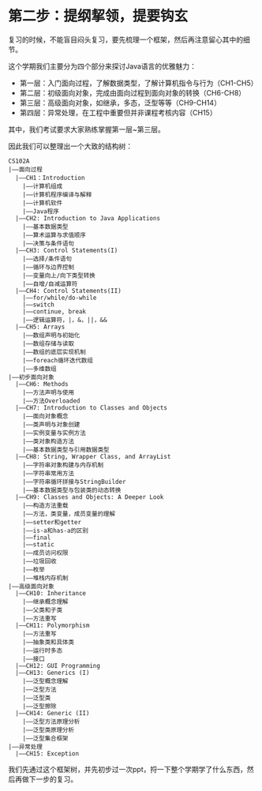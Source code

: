 # 第二步：提纲挈领，提要钩玄
复习的时候，不能盲目闷头复习，要先梳理一个框架，然后再注意留心其中的细节。

这个学期我们主要分为四个部分来探讨Java语言的优雅魅力：

- 第一层：入门面向过程，了解数据类型，了解计算机指令与行为（CH1-CH5）
- 第二层：初级面向对象，完成由面向过程到面向对象的转换（CH6-CH8）
- 第三层：高级面向对象，如继承，多态，泛型等等（CH9-CH14）
- 第四层：异常处理，在工程中重要但并非课程考核内容（CH15）

其中，我们考试要求大家熟练掌握第一层~第三层。

因此我们可以整理出一个大致的结构树：
```
CS102A
|——面向过程
  |——CH1：Introduction
    |——计算机组成
    |——计算机程序编译与解释
    |——计算机软件
    |——Java程序
  |——CH2: Introduction to Java Applications
    |——基本数据类型
    |——算术运算与求值顺序
    |——决策与条件语句
  |——CH3: Control Statements(I)
    |——选择/条件语句
    |——循环与边界控制
    |——变量向上/向下类型转换
    |——自增/自减运算符
  |——CH4: Control Statements(II)
    |——for/while/do-while
    |——switch
    |——continue, break
    |——逻辑运算符，|，&，||，&&
  |——CH5: Arrays
    |——数组声明与初始化
    |——数组存储与读取
    |——数组的底层实现机制
    |——foreach循环迭代数组
    |——多维数组
|——初步面向对象
  |——CH6: Methods
    |——方法声明与使用
    |——方法Overloaded
  |——CH7: Introduction to Classes and Objects
    |——面向对象概念
    |——类声明与对象创建
    |——实例变量与实例方法
    |——类对象构造方法
    |——基本数据类型与引用数据类型
  |——CH8: String, Wrapper Class, and ArrayList
    |——字符串对象构建与内存机制
    |——字符串常用方法
    |——字符串循环拼接与StringBuilder
    |——基本数据类型与包装类的动态转换
  |——CH9: Classes and Objects: A Deeper Look
    |——构造方法重载
    |——方法，类变量，成员变量的理解
    |——setter和getter
    |——is-a和has-a的区别
    |——final
    |——static
    |——成员访问权限
    |——垃圾回收
    |——枚举
    |——堆栈内存机制
|——高级面向对象
  |——CH10: Inheritance
    |——继承概念理解
    |——父类和子类
    |——方法重写
  |——CH11: Polymorphism
    |——方法重写
    |——抽象类和具体类
    |——运行时多态
    |——接口
  |——CH12: GUI Programming
  |——CH13: Generics (I)
    |——泛型概念理解
    |——泛型方法
    |——泛型类
    |——泛型擦除
  |——CH14: Generic (II)
    |——泛型方法原理分析
    |——泛型类原理分析
    |——泛型集合框架
|——异常处理
  |——CH15: Exception
```

我们先通过这个框架树，并先初步过一次ppt，捋一下整个学期学了什么东西，然后再做下一步的复习。
